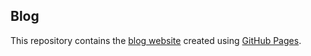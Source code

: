 Blog
----
This repository contains the [blog website](https://effarig.github.io/blog/) created using [GitHub Pages](https://pages.github.com/).
